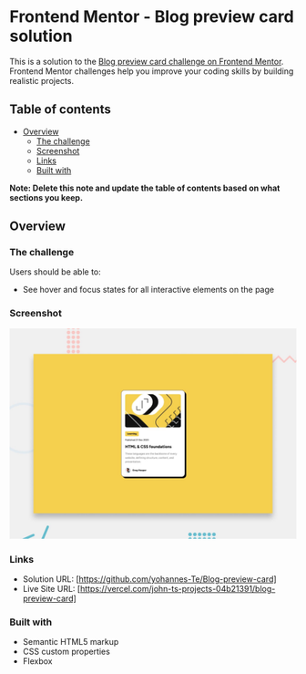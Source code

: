 # Frontend Mentor - Blog preview card solution

This is a solution to the [Blog preview card challenge on Frontend Mentor](https://www.frontendmentor.io/challenges/blog-preview-card-ckPaj01IcS). Frontend Mentor challenges help you improve your coding skills by building realistic projects.

## Table of contents

- [Overview](#overview)
  - [The challenge](#the-challenge)
  - [Screenshot](#screenshot)
  - [Links](#links)
  - [Built with](#built-with)

**Note: Delete this note and update the table of contents based on what sections you keep.**

## Overview

### The challenge

Users should be able to:

- See hover and focus states for all interactive elements on the page

### Screenshot

![](/preview.jpg)

### Links

- Solution URL: [https://github.com/yohannes-Te/Blog-preview-card]
- Live Site URL: [https://vercel.com/john-ts-projects-04b21391/blog-preview-card]

### Built with

- Semantic HTML5 markup
- CSS custom properties
- Flexbox
